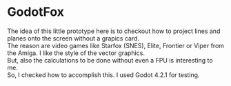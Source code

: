 # GodotFox

The idea of this little prototype here is to checkout how to project lines and planes onto the screen without a grapics card.  
The reason are video games like Starfox (SNES), Elite, Frontier or Viper from the Amiga. I like the style of the vector graphics.  
But, also the calculations to be done without even a FPU is interesting to me.  
So, I checked how to accomplish this. I used Godot 4.2.1 for testing.
